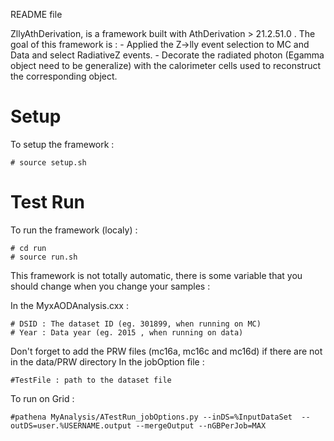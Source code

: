 
README file

ZllyAthDerivation, is a framework built with AthDerivation > 21.2.51.0 .
The goal of this framework is : - Applied the Z->lly event selection to MC and Data and select RadiativeZ events.
                                - Decorate the radiated photon (Egamma object need to be generalize) with the calorimeter cells used to reconstruct the corresponding object.
                                
# Setup 

To setup the framework :

    # source setup.sh

# Test Run 

To run the framework (localy) :

    # cd run 
    # source run.sh
    
This framework is not totally automatic, there is some variable that you should change when you change your samples :

In the MyxAODAnalysis.cxx :

    # DSID : The dataset ID (eg. 301899, when running on MC)
    # Year : Data year (eg. 2015 , when running on data)
Don't forget to add the PRW files (mc16a, mc16c and mc16d) if there are not in the data/PRW directory 
In the jobOption file :

    #TestFile : path to the dataset file
    
To run on Grid : 

    #pathena MyAnalysis/ATestRun_jobOptions.py --inDS=%InputDataSet  --outDS=user.%USERNAME.output --mergeOutput --nGBPerJob=MAX